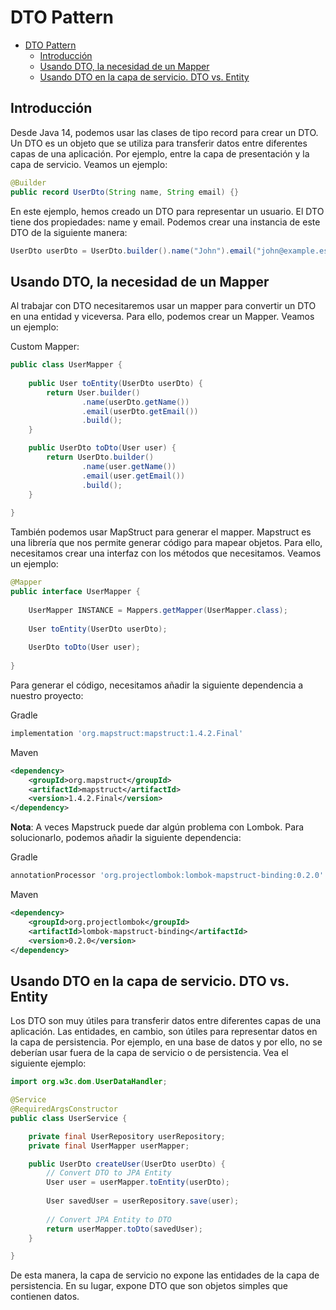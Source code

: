 # DTO Pattern

<!-- TOC -->
* [DTO Pattern](#dto-pattern)
  * [Introducción](#introducción)
  * [Usando DTO, la necesidad de un Mapper](#usando-dto-la-necesidad-de-un-mapper)
  * [Usando DTO en la capa de servicio. DTO vs. Entity](#usando-dto-en-la-capa-de-servicio-dto-vs-entity)
<!-- TOC -->

## Introducción

Desde Java 14, podemos usar las clases de tipo record para crear un DTO. Un DTO es un objeto que se utiliza para transferir datos entre diferentes capas de una aplicación. Por ejemplo, entre la capa de presentación y la capa de servicio. Veamos un ejemplo:

```java
@Builder
public record UserDto(String name, String email) {}
```

En este ejemplo, hemos creado un DTO para representar un usuario. El DTO tiene dos propiedades: name y email. Podemos crear una instancia de este DTO de la siguiente manera:

```java
UserDto userDto = UserDto.builder().name("John").email("john@example.es").build();
```

## Usando DTO, la necesidad de un Mapper

Al trabajar con DTO necesitaremos usar un mapper para convertir un DTO en una entidad y viceversa. Para ello, podemos crear un Mapper. Veamos un ejemplo:

Custom Mapper:
```java
public class UserMapper {
    
    public User toEntity(UserDto userDto) {
        return User.builder()
                .name(userDto.getName())
                .email(userDto.getEmail())
                .build();
    }

    public UserDto toDto(User user) {
        return UserDto.builder()
                .name(user.getName())
                .email(user.getEmail())
                .build();
    }
    
}
```

También podemos usar MapStruct para generar el mapper. Mapstruct es una librería que nos permite generar código para mapear objetos. Para ello, necesitamos crear una interfaz con los métodos que necesitamos. Veamos un ejemplo:

```java
@Mapper
public interface UserMapper {
    
    UserMapper INSTANCE = Mappers.getMapper(UserMapper.class);
    
    User toEntity(UserDto userDto);
    
    UserDto toDto(User user);
    
}
```

Para generar el código, necesitamos añadir la siguiente dependencia a nuestro proyecto:

Gradle
```gradle
implementation 'org.mapstruct:mapstruct:1.4.2.Final'
```

Maven
```xml
<dependency>
    <groupId>org.mapstruct</groupId>
    <artifactId>mapstruct</artifactId>
    <version>1.4.2.Final</version>
</dependency>
```

**Nota**: A veces Mapstruck puede dar algún problema con Lombok. Para solucionarlo, podemos añadir la siguiente dependencia:

Gradle
```gradle
annotationProcessor 'org.projectlombok:lombok-mapstruct-binding:0.2.0'
```

Maven
```xml
<dependency>
    <groupId>org.projectlombok</groupId>
    <artifactId>lombok-mapstruct-binding</artifactId>
    <version>0.2.0</version>    
</dependency>
```

## Usando DTO en la capa de servicio. DTO vs. Entity

Los DTO son muy útiles para transferir datos entre diferentes capas de una aplicación. Las entidades, en cambio, son útiles para representar datos en la capa de persistencia. Por ejemplo, en una base de datos y por ello, no se deberían usar fuera de la capa de servicio o de persistencia. Vea el siguiente ejemplo:

```java
import org.w3c.dom.UserDataHandler;

@Service
@RequiredArgsConstructor
public class UserService {

    private final UserRepository userRepository;
    private final UserMapper userMapper;

    public UserDto createUser(UserDto userDto) {
        // Convert DTO to JPA Entity
        User user = userMapper.toEntity(userDto);
        
        User savedUser = userRepository.save(user);
        
        // Convert JPA Entity to DTO
        return userMapper.toDto(savedUser);
    }

}
```

De esta manera, la capa de servicio no expone las entidades de la capa de persistencia. En su lugar, expone DTO que son objetos simples que contienen datos.

